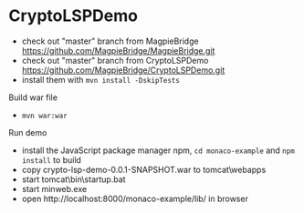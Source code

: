# CryptoLSPDemo


- check out "master" branch from MagpieBridge https://github.com/MagpieBridge/MagpieBridge.git
- check out "master" branch from CryptoLSPDemo https://github.com/MagpieBridge/CryptoLSPDemo.git
- install them with ``mvn install -DskipTests``


Build war file
- ``mvn war:war``


Run demo
- install the JavaScript package manager npm, ``cd monaco-example`` and ``npm install`` to build  
- copy crypto-lsp-demo-0.0.1-SNAPSHOT.war to tomcat\webapps
- start tomcat\bin\startup.bat
- start minweb.exe
- open http://localhost:8000/monaco-example/lib/ in browser


